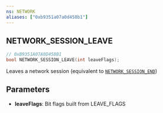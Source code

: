 ```yaml
---
ns: NETWORK
aliases: ["0xb9351a07a0d458b1"]
---
```

## NETWORK_SESSION_LEAVE

```c
// 0xB9351A07A0D458B1
bool NETWORK_SESSION_LEAVE(int leaveFlags);
```

Leaves a network session (equivalent to [`NETWORK_SESSION_END`](#_0xA02E59562D711006))


## Parameters
* **leaveFlags**: Bit flags built from LEAVE_FLAGS
